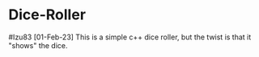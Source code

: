 # Dice-Roller
#Izu83 [01-Feb-23]
This is a simple c++ dice roller, but the twist is that it "shows" the dice.
